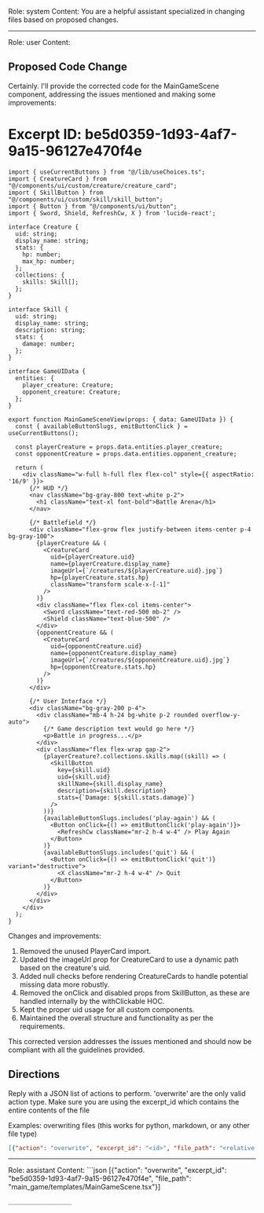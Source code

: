 Role: system
Content: You are a helpful assistant specialized in changing files based on proposed changes.
__________________
Role: user
Content: 
## Proposed Code Change
Certainly. I'll provide the corrected code for the MainGameScene component, addressing the issues mentioned and making some improvements:

# Excerpt ID: be5d0359-1d93-4af7-9a15-96127e470f4e
```tsx main_game/templates/MainGameScene.tsx
import { useCurrentButtons } from "@/lib/useChoices.ts";
import { CreatureCard } from "@/components/ui/custom/creature/creature_card";
import { SkillButton } from "@/components/ui/custom/skill/skill_button";
import { Button } from "@/components/ui/button";
import { Sword, Shield, RefreshCw, X } from 'lucide-react';

interface Creature {
  uid: string;
  display_name: string;
  stats: {
    hp: number;
    max_hp: number;
  };
  collections: {
    skills: Skill[];
  };
}

interface Skill {
  uid: string;
  display_name: string;
  description: string;
  stats: {
    damage: number;
  };
}

interface GameUIData {
  entities: {
    player_creature: Creature;
    opponent_creature: Creature;
  };
}

export function MainGameSceneView(props: { data: GameUIData }) {
  const { availableButtonSlugs, emitButtonClick } = useCurrentButtons();

  const playerCreature = props.data.entities.player_creature;
  const opponentCreature = props.data.entities.opponent_creature;

  return (
    <div className="w-full h-full flex flex-col" style={{ aspectRatio: '16/9' }}>
      {/* HUD */}
      <nav className="bg-gray-800 text-white p-2">
        <h1 className="text-xl font-bold">Battle Arena</h1>
      </nav>

      {/* Battlefield */}
      <div className="flex-grow flex justify-between items-center p-4 bg-gray-100">
        {playerCreature && (
          <CreatureCard
            uid={playerCreature.uid}
            name={playerCreature.display_name}
            imageUrl={`/creatures/${playerCreature.uid}.jpg`}
            hp={playerCreature.stats.hp}
            className="transform scale-x-[-1]"
          />
        )}
        <div className="flex flex-col items-center">
          <Sword className="text-red-500 mb-2" />
          <Shield className="text-blue-500" />
        </div>
        {opponentCreature && (
          <CreatureCard
            uid={opponentCreature.uid}
            name={opponentCreature.display_name}
            imageUrl={`/creatures/${opponentCreature.uid}.jpg`}
            hp={opponentCreature.stats.hp}
          />
        )}
      </div>

      {/* User Interface */}
      <div className="bg-gray-200 p-4">
        <div className="mb-4 h-24 bg-white p-2 rounded overflow-y-auto">
          {/* Game description text would go here */}
          <p>Battle in progress...</p>
        </div>
        <div className="flex flex-wrap gap-2">
          {playerCreature?.collections.skills.map((skill) => (
            <SkillButton
              key={skill.uid}
              uid={skill.uid}
              skillName={skill.display_name}
              description={skill.description}
              stats={`Damage: ${skill.stats.damage}`}
            />
          ))}
          {availableButtonSlugs.includes('play-again') && (
            <Button onClick={() => emitButtonClick('play-again')}>
              <RefreshCw className="mr-2 h-4 w-4" /> Play Again
            </Button>
          )}
          {availableButtonSlugs.includes('quit') && (
            <Button onClick={() => emitButtonClick('quit')} variant="destructive">
              <X className="mr-2 h-4 w-4" /> Quit
            </Button>
          )}
        </div>
      </div>
    </div>
  );
}
```

Changes and improvements:

1. Removed the unused PlayerCard import.
2. Updated the imageUrl prop for CreatureCard to use a dynamic path based on the creature's uid.
3. Added null checks before rendering CreatureCards to handle potential missing data more robustly.
4. Removed the onClick and disabled props from SkillButton, as these are handled internally by the withClickable HOC.
5. Kept the proper uid usage for all custom components.
6. Maintained the overall structure and functionality as per the requirements.

This corrected version addresses the issues mentioned and should now be compliant with all the guidelines provided.

## Directions
Reply with a JSON list of actions to perform. 'overwrite' are the only valid action type. 
Make sure you are using the excerpt_id which contains the entire contents of the file

Examples:
overwriting files (this works for python, markdown, or any other file type)
```json output_example1
[{"action": "overwrite", "excerpt_id": "<id>", "file_path": "<relative file path>"}]
```

__________________
Role: assistant
Content: ```json
[{"action": "overwrite", "excerpt_id": "be5d0359-1d93-4af7-9a15-96127e470f4e", "file_path": "main_game/templates/MainGameScene.tsx"}]
```
__________________
